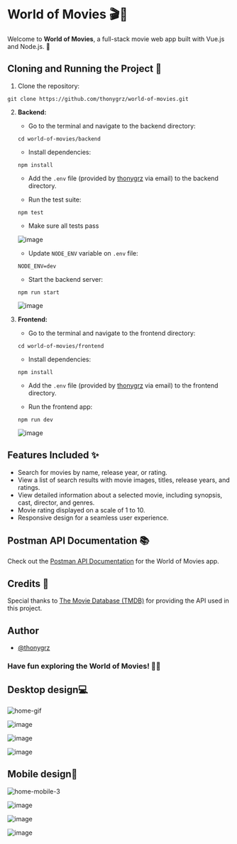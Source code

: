 # World of Movies 🎬🍿

Welcome to **World of Movies**, a full-stack movie web app built with Vue.js and Node.js. 🌟

## Cloning and Running the Project 🚀

1. Clone the repository:

```
git clone https://github.com/thonygrz/world-of-movies.git
```

2. **Backend:**

   - Go to the terminal and navigate to the backend directory:

   ```
   cd world-of-movies/backend
   ```

   - Install dependencies:

   ```
   npm install
   ```

   - Add the `.env` file (provided by [thonygrz](mailto:anthony81199@gmail.com?subject=Hi!%20I%20want%20the%20env%20files%20of%20your%20World%20of%20Movies%20app.) via email) to the backend directory.

   - Run the test suite:

   ```
   npm test
   ```

   - Make sure all tests pass

   ![image](https://github.com/thonygrz/world-of-movies/assets/40874972/e2ca4bae-2b55-4270-a857-5fb7728a9178)


   - Update `NODE_ENV` variable on `.env` file:
   
   ```
   NODE_ENV=dev
   ```

   - Start the backend server:
     

   ```
   npm run start
   ```

      ![image](https://github.com/thonygrz/world-of-movies/assets/40874972/f97622fe-877d-4ace-8061-d0dcf5a53cda)



2. **Frontend:**

   - Go to the terminal and navigate to the frontend directory:

   ```
   cd world-of-movies/frontend
   ```

   - Install dependencies:

   ```
   npm install
   ```

   - Add the `.env` file (provided by [thonygrz](mailto:anthony81199@gmail.com?subject=Hi!%20I%20want%20the%20env%20files%20of%20your%20World%20of%20Movies%20app.) via email) to the frontend directory.

   - Run the frontend app:

   ```
   npm run dev
   ```

   ![image](https://github.com/thonygrz/world-of-movies/assets/40874972/499bb6e8-d641-407f-81d6-472c434bf7be)



## Features Included ✨

- Search for movies by name, release year, or rating.
- View a list of search results with movie images, titles, release years, and ratings.
- View detailed information about a selected movie, including synopsis, cast, director, and genres.
- Movie rating displayed on a scale of 1 to 10.
- Responsive design for a seamless user experience.

## Postman API Documentation 📚

Check out the [Postman API Documentation](https://documenter.getpostman.com/view/6193039/2s946h9sxR) for the World of Movies app.

## Credits 🙌

Special thanks to [The Movie Database (TMDB)](https://www.themoviedb.org/documentation/api) for providing the API used in this project.

## Author

- [@thonygrz](https://www.github.com/thonygrz)

### Have fun exploring the World of Movies! 🎥🌟


## Desktop design💻

![home-gif](https://github.com/thonygrz/world-of-movies/assets/40874972/6a1d9625-41ee-4924-8f7a-5e77d88a85e4)

![image](https://github.com/thonygrz/world-of-movies/assets/40874972/e53cc537-13a9-4d5c-bce6-78577c60d201)

![image](https://github.com/thonygrz/world-of-movies/assets/40874972/ee482824-fd97-48d3-99dc-a5541191f965)

![image](https://github.com/thonygrz/world-of-movies/assets/40874972/76c9c7f1-b514-4052-8321-99c1d79c5ce7)

## Mobile design📱

![home-mobile-3](https://github.com/thonygrz/world-of-movies/assets/40874972/1f31177c-6dc7-47a9-a04d-951eea93ab02)

![image](https://github.com/thonygrz/world-of-movies/assets/40874972/a0ce35ca-c652-44f7-a7d0-eb08e6aa738d)

![image](https://github.com/thonygrz/world-of-movies/assets/40874972/f2644dd7-cf6f-4697-8a43-5f33696fa066)

![image](https://github.com/thonygrz/world-of-movies/assets/40874972/321e5bee-6aa4-4f52-9b71-1ee4c3cf78c0)



